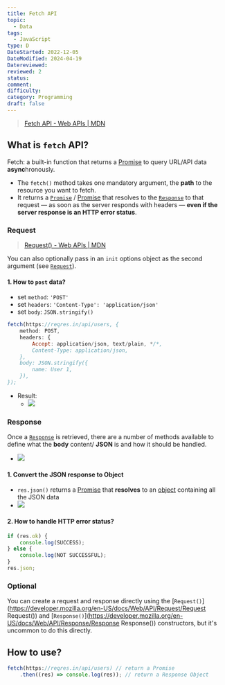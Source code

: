 ```yaml
---
title: Fetch API
topic:
  - Data
tags:
  - JavaScript
type: D
DateStarted: 2022-12-05
DateModified: 2024-04-19
Datereviewed: 
reviewed: 2
status: 
comment: 
difficulty: 
category: Programming
draft: false
---
```


> [Fetch API - Web APIs | MDN](https://developer.mozilla.org/en-US/docs/Web/API/Fetch_API)

## What is `fetch` API?

Fetch: a built-in function that returns a [Promise](Async/Promise) to query URL/API data **async**hronously.

- The `fetch()` method takes one mandatory argument, the **path** to the resource you want to fetch.
- It returns a [`Promise`](https://developer.mozilla.org/en-US/docs/Web/JavaScript/Reference/Global_Objects/Promise) / [Promise](Async/Promise) that resolves to the [`Response`](https://developer.mozilla.org/en-US/docs/Web/API/Response) to that request — as soon as the server responds with headers — **even if the server response is an HTTP error status**.

### Request

> [Request() - Web APIs | MDN](https://developer.mozilla.org/en-US/docs/Web/API/Request/Request)

You can also optionally pass in an `init` options object as the second argument (see [`Request`](https://developer.mozilla.org/en-US/docs/Web/API/Request)).

#### 1. How to `post` data?

- set `method`: `'POST'`
- set `headers`: `'Content-Type': 'application/json'`
- set `body`: `JSON.stringify()`

```js
fetch(https://reqres.in/api/users, {
	method: POST,
	headers: {
		Accept: application/json, text/plain, */*,
		Content-Type: application/json,
	},
	body: JSON.stringify({
		name: User 1,
	}),
});
```

- Result: 
	- ![](https://cdn.jsdelivr.net/gh/jenniferwonder/bimg/programming/Pasted-image-20221210115058.png)

### Response

Once a [`Response`](https://developer.mozilla.org/en-US/docs/Web/API/Response) is retrieved, there are a number of methods available to define what the **body** content/ **JSON** is and how it should be handled.

- ![](https://cdn.jsdelivr.net/gh/jenniferwonder/bimg/programming/Pasted-image-20221210111900.png)

#### 1. Convert the JSON response to Object

- `res.json()` returns a [Promise](Async/Promise) that **resolves** to an [object](object) containing all the JSON data
- ![](https://cdn.jsdelivr.net/gh/jenniferwonder/bimg/programming/Pasted-image-20221210112955.png)

#### 2. How to handle HTTP error status?

```js
if (res.ok) {
	console.log(SUCCESS);
} else {
	console.log(NOT SUCCESSFUL);
}
res.json;
```

### Optional

You can create a request and response directly using the [`Request()`](https://developer.mozilla.org/en-US/docs/Web/API/Request/Request Request()) and [`Response()`](https://developer.mozilla.org/en-US/docs/Web/API/Response/Response Response()) constructors, but it's uncommon to do this directly.

## How to use?

```js
fetch(https://reqres.in/api/users) // return a Promise
	.then((res) => console.log(res)); // return a Response Object
```

